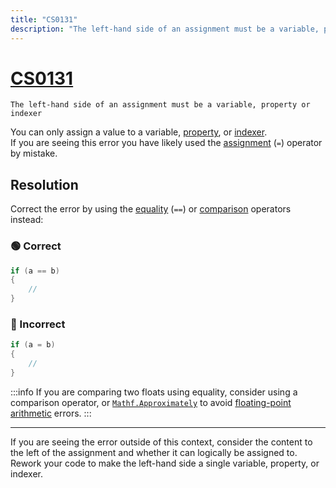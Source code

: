 ```yaml
---
title: "CS0131"
description: "The left-hand side of an assignment must be a variable, property or indexer"
---
```

# [CS0131](https://docs.microsoft.com/en-us/dotnet/csharp/misc/cs0131)

```
The left-hand side of an assignment must be a variable, property or indexer
```


You can only assign a value to a variable, [property](https://docs.microsoft.com/en-us/dotnet/csharp/properties), or [indexer](https://docs.microsoft.com/en-us/dotnet/csharp/indexers).  
If you are seeing this error you have likely used the [assignment](https://docs.microsoft.com/en-us/dotnet/csharp/language-reference/operators/assignment-operator) (`=`) operator by mistake.

## Resolution
Correct the error by using the [equality](https://docs.microsoft.com/en-us/dotnet/csharp/language-reference/operators/equality-operators) (`==`) or [comparison](https://docs.microsoft.com/en-us/dotnet/csharp/language-reference/operators/comparison-operators) operators instead:

### 🟢 Correct

```csharp
if (a == b)
{
    // 
}
```

### 🔴 Incorrect
```csharp
if (a = b)
{
    // 
}
```

:::info
If you are comparing two floats using equality, consider using a comparison operator, or [`Mathf.Approximately`](https://docs.unity3d.com/ScriptReference/Mathf.Approximately.html) to avoid [floating-point arithmetic](https://ciechanow.ski/exposing-floating-point/) errors.
:::  

---

If you are seeing the error outside of this context, consider the content to the left of the assignment and whether it can logically be assigned to. Rework your code to make the left-hand side a single variable, property, or indexer.
